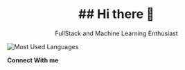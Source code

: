 <div align="center">
  <h1> ## Hi there 👋 </h1>
</div>

<div align="center">
  <p> FullStack and Machine Learning Enthusiast </p>
</div>

![Most Used Languages](https://github-readme-stats.vercel.app/api/top-langs/?username=AxelAcep&layout=compact&theme=dark)

<p><strong>Connect With me</strong></p>



<!--
**AxelAcep/AxelAcep** is a ✨ _special_ ✨ repository because its `README.md` (this file) appears on your GitHub profile.

Here are some ideas to get you started:

- 🔭 I’m currently working on ...
- 🌱 I’m currently learning ...
- 👯 I’m looking to collaborate on ...
- 🤔 I’m looking for help with ...
- 💬 Ask me about ...
- 📫 How to reach me: ...
- 😄 Pronouns: ...
- ⚡ Fun fact: ...
-->
